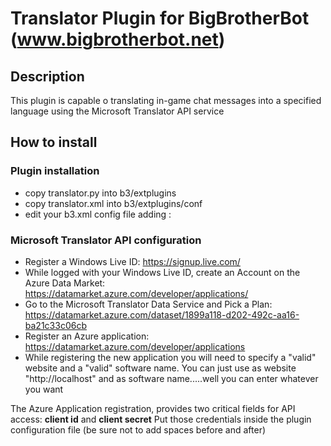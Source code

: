 Translator Plugin for BigBrotherBot (www.bigbrotherbot.net)
===========================================================

Description
-----------

This plugin is capable o translating in-game chat messages into a specified language using the Microsoft Translator API service

How to install
--------------

### Plugin installation

* copy translator.py into b3/extplugins
* copy translator.xml into b3/extplugins/conf
* edit your b3.xml config file adding : <plugin name="translator" config="@b3/extplugins/conf/translator.xml"/>

### Microsoft Translator API configuration

* Register a Windows Live ID: https://signup.live.com/
* While logged with your Windows Live ID, create an Account on the Azure Data Market: https://datamarket.azure.com/developer/applications/
* Go to the Microsoft Translator Data Service and Pick a Plan: https://datamarket.azure.com/dataset/1899a118-d202-492c-aa16-ba21c33c06cb
* Register an Azure application: https://datamarket.azure.com/developer/applications
* While registering the new application you will need to specify a "valid" website and a "valid" software name. You can just use as website "http://localhost" and as software name.....well you can enter whatever you want

The Azure Application registration, provides two critical fields for API access: **client id** and **client secret**
Put those credentials inside the plugin configuration file (be sure not to add spaces before and after)